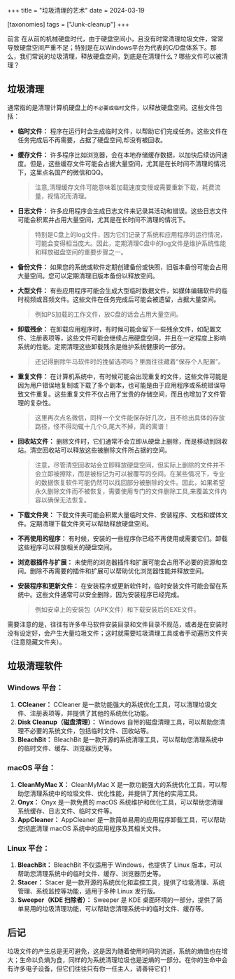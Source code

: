 +++
title = "垃圾清理的艺术"
date = 2024-03-19

[taxonomies]
tags = ["Junk-cleanup"]
+++

前言 在从前的机械硬盘时代，由于硬盘空间小，且没有时常清理垃圾文件，常常导致硬盘空间严重不足；特别是在以Windows平台为代表的C/D盘体系下。那么，我们常说的垃圾清理，释放硬盘空间，到底是在清理什么？哪些文件可以被清理？
<!-- more -->
## 垃圾清理

通常指的是清理计算机硬盘上的`不必要或临时`文件，以释放硬盘空间。这些文件包括：

- **临时文件：** 程序在运行时会生成临时文件，以帮助它们完成任务。这些文件在任务完成后不再需要，占据了硬盘空间,却没有被回收。
- **缓存文件：** 许多程序比如浏览器，会在本地存储缓存数据，以加快后续访问速度。但是，这些缓存文件可能会占据大量空间，尤其是在长时间不清理的情况下，这里点名国产的微信和QQ。

  > 注意,清理缓存文件可能意味着加载速度变慢或需要重新下载，耗费流量，视情况而清理。


- **日志文件：** 许多应用程序会生成日志文件来记录其活动和错误。这些日志文件可能会积累并占用大量空间，尤其是在长时间不清理的情况下。

  > 特别是C盘上的log文件，因为它们记录了系统和应用程序的运行情况，可能会变得相当庞大。因此，定期清理C盘中的log文件是维护系统性能和释放磁盘空间的重要步骤之一。

- **备份文件：** 如果您的系统或软件定期创建备份或快照，旧版本备份可能会占用大量空间。您可以定期清理旧版本备份以释放空间。
- **大型文件：** 有些应用程序可能会生成大型临时数据文件，如媒体编辑软件的临时视频或音频文件。这些文件在任务完成后可能会被遗留，占据大量空间。

  > 例如PS加载的工作文件，放C盘的话会占用大量空间。

- **卸载残余：** 在卸载应用程序时，有时候可能会留下一些残余文件，如配置文件、注册表项等，这些文件可能会继续占用硬盘空间，并且在一定程度上影响系统的性能。定期清理这些卸载残余是维护系统健康的一部分。

  > 还记得删除牛马软件时的挽留选项吗？里面往往藏着“保存个人配置”。


- **重复文件：** 在计算机系统中，有时候可能会出现重复的文件，这些文件可能是因为用户错误地复制或下载了多个副本，也可能是由于应用程序或系统错误导致文件重复。这些重复文件不仅占用了宝贵的存储空间，而且也增加了文件管理的复杂性。

  > 这里再次点名微信，同样一个文件能保存好几次，且不给出具体的存放路径，怪不得动辄十几个G,尾大不掉，真的离谱！

- **回收站文件：** 删除文件时，它们通常不会立即从硬盘上删除，而是移动到回收站。清空回收站可以释放这些被删除文件所占据的空间。

  > 注意，尽管清空回收站会立即释放硬盘空间，但实际上删除的文件并不会立即被擦除，而是被标记为可以被覆写的空间。在某些情况下，专业的数据恢复软件可能仍然可以找回部分被删除的文件。因此，如果希望永久删除文件而不被恢复，需要使用专门的文件删除工具,来覆盖文件内容以确保无法恢复。

- **下载文件夹：** 下载文件夹可能会积累大量临时文件、安装程序、文档和媒体文件。定期清理下载文件夹可以帮助释放硬盘空间。
- **不再使用的程序：** 有时候，安装的一些程序你已经不再使用或需要它们。卸载这些程序可以释放相关的硬盘空间。
- **浏览器插件与扩展：** 未使用的浏览器插件和扩展可能会占用不必要的资源和空间。删除不再需要的插件和扩展可以帮助优化浏览器性能并释放空间。
- **安装程序和更新文件：** 在安装程序或更新软件时，临时安装文件可能会留在系统中。这些文件通常可以安全删除，因为安装程序已经完成。

  > 例如安卓上的安装包（APK文件）和下载安装后的EXE文件。


需要注意的是，往往有许多牛马软件安装目录和文件目录不规范，或者是在安装时没有设定好，会产生大量垃圾文件；这时就需要垃圾清理工具或者手动遍历文件夹（注意隐藏文件夹）。

## 垃圾清理软件

### Windows 平台：

1. **CCleaner：** CCleaner 是一款功能强大的系统优化工具，可以清理垃圾文件、注册表项等，并提供了其他的系统优化功能。
2. **Disk Cleanup（磁盘清理）：** Windows 自带的磁盘清理工具，可以帮助您清理不必要的系统文件，包括临时文件、回收站等。
3. **BleachBit：** BleachBit 是一款开源的系统清理工具，可以帮助您清理系统中的临时文件、缓存、浏览器历史等。

### macOS 平台：

1. **CleanMyMac X：** CleanMyMac X 是一款功能强大的系统优化工具，可以帮助您清理系统中的垃圾文件、优化性能，并提供了其他的实用工具。
2. **Onyx：** Onyx 是一款免费的 macOS 系统维护和优化工具，可以帮助您清理系统缓存、日志文件、临时文件等。
3. **AppCleaner：** AppCleaner 是一款简单易用的应用程序卸载工具，可以帮助您彻底清理 macOS 系统中的应用程序及其相关文件。

### Linux 平台：

1. **BleachBit：** BleachBit 不仅适用于 Windows，也提供了 Linux 版本，可以帮助您清理系统中的临时文件、缓存、浏览器历史等。
2. **Stacer：** Stacer 是一款开源的系统优化和监控工具，提供了垃圾清理、系统管理、系统监控等功能，适用于多种 Linux 发行版。
3. **Sweeper（KDE 扫除者）：** Sweeper 是 KDE 桌面环境的一部分，提供了简单易用的垃圾清理功能，可以帮助您清理系统中的临时文件、缓存等。

## 后记

垃圾文件的产生总是无可避免，这是因为随着使用时间的流逝，系统的熵值也在增大；生命以负熵为食，同样的为系统清理垃圾也是逆熵的一部分。在你的生命中会有许多电子设备，但它们往往只有你一任主人，请善待它们！

